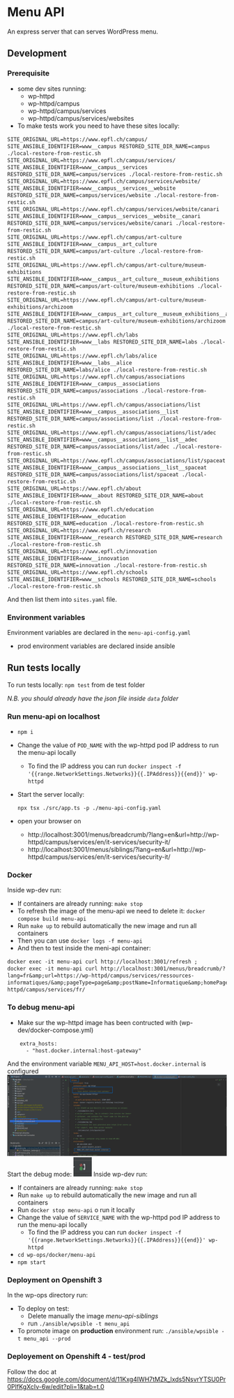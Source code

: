 # Menu API

An express server that can serves WordPress menu.


## Development

### Prerequisite

* some dev sites running:
    * wp-httpd
    * wp-httpd/campus
    * wp-httpd/campus/services
    * wp-httpd/campus/services/websites
* To make tests work you need to have these sites locally:
```
SITE_ORIGINAL_URL=https://www.epfl.ch/campus/ SITE_ANSIBLE_IDENTIFIER=www__campus RESTORED_SITE_DIR_NAME=campus ./local-restore-from-restic.sh
SITE_ORIGINAL_URL=https://www.epfl.ch/campus/services/ SITE_ANSIBLE_IDENTIFIER=www__campus__services RESTORED_SITE_DIR_NAME=campus/services ./local-restore-from-restic.sh
SITE_ORIGINAL_URL=https://www.epfl.ch/campus/services/website/ SITE_ANSIBLE_IDENTIFIER=www__campus__services__website RESTORED_SITE_DIR_NAME=campus/services/website ./local-restore-from-restic.sh
SITE_ORIGINAL_URL=https://www.epfl.ch/campus/services/website/canari SITE_ANSIBLE_IDENTIFIER=www__campus__services__website__canari RESTORED_SITE_DIR_NAME=campus/services/website/canari ./local-restore-from-restic.sh
SITE_ORIGINAL_URL=https://www.epfl.ch/campus/art-culture SITE_ANSIBLE_IDENTIFIER=www__campus__art_culture RESTORED_SITE_DIR_NAME=campus/art-culture ./local-restore-from-restic.sh
SITE_ORIGINAL_URL=https://www.epfl.ch/campus/art-culture/museum-exhibitions SITE_ANSIBLE_IDENTIFIER=www__campus__art_culture__museum_exhibitions RESTORED_SITE_DIR_NAME=campus/art-culture/museum-exhibitions ./local-restore-from-restic.sh
SITE_ORIGINAL_URL=https://www.epfl.ch/campus/art-culture/museum-exhibitions/archizoom SITE_ANSIBLE_IDENTIFIER=www__campus__art_culture__museum_exhibitions__archizoom RESTORED_SITE_DIR_NAME=campus/art-culture/museum-exhibitions/archizoom ./local-restore-from-restic.sh
SITE_ORIGINAL_URL=https://www.epfl.ch/labs SITE_ANSIBLE_IDENTIFIER=www__labs RESTORED_SITE_DIR_NAME=labs ./local-restore-from-restic.sh
SITE_ORIGINAL_URL=https://www.epfl.ch/labs/alice SITE_ANSIBLE_IDENTIFIER=www__labs__alice RESTORED_SITE_DIR_NAME=labs/alice ./local-restore-from-restic.sh
SITE_ORIGINAL_URL=https://www.epfl.ch/campus/associations SITE_ANSIBLE_IDENTIFIER=www__campus__associations RESTORED_SITE_DIR_NAME=campus/associations ./local-restore-from-restic.sh
SITE_ORIGINAL_URL=https://www.epfl.ch/campus/associations/list SITE_ANSIBLE_IDENTIFIER=www__campus__associations__list RESTORED_SITE_DIR_NAME=campus/associations/list ./local-restore-from-restic.sh
SITE_ORIGINAL_URL=https://www.epfl.ch/campus/associations/list/adec SITE_ANSIBLE_IDENTIFIER=www__campus__associations__list__adec RESTORED_SITE_DIR_NAME=campus/associations/list/adec ./local-restore-from-restic.sh
SITE_ORIGINAL_URL=https://www.epfl.ch/campus/associations/list/spaceat SITE_ANSIBLE_IDENTIFIER=www__campus__associations__list__spaceat RESTORED_SITE_DIR_NAME=campus/associations/list/spaceat ./local-restore-from-restic.sh
SITE_ORIGINAL_URL=https://www.epfl.ch/about SITE_ANSIBLE_IDENTIFIER=www__about RESTORED_SITE_DIR_NAME=about ./local-restore-from-restic.sh
SITE_ORIGINAL_URL=https://www.epfl.ch/education SITE_ANSIBLE_IDENTIFIER=www__education RESTORED_SITE_DIR_NAME=education ./local-restore-from-restic.sh
SITE_ORIGINAL_URL=https://www.epfl.ch/research SITE_ANSIBLE_IDENTIFIER=www__research RESTORED_SITE_DIR_NAME=research ./local-restore-from-restic.sh
SITE_ORIGINAL_URL=https://www.epfl.ch/innovation SITE_ANSIBLE_IDENTIFIER=www__innovation RESTORED_SITE_DIR_NAME=innovation ./local-restore-from-restic.sh
SITE_ORIGINAL_URL=https://www.epfl.ch/schools SITE_ANSIBLE_IDENTIFIER=www__schools RESTORED_SITE_DIR_NAME=schools ./local-restore-from-restic.sh
```
And then list them into `sites.yaml` file.

### Environment variables

Environment variables are declared in the `menu-api-config.yaml`
- prod environment variables are declared inside ansible

## Run tests locally

To run tests locally:
`npm test` from de test folder

_N.B. you should already have the json file inside `data` folder_

### Run menu-api on localhost

* `npm i`
* Change the value of `POD_NAME` with the wp-httpd pod IP address to run the menu-api locally
  * To find the IP address you can run `docker inspect -f '{{range.NetworkSettings.Networks}}{{.IPAddress}}{{end}}' wp-httpd` 
* Start the server locally:
    ```
    npx tsx ./src/app.ts -p ./menu-api-config.yaml
    ```

* open your browser on
    * http://localhost:3001/menus/breadcrumb/?lang=en&url=http://wp-httpd/campus/services/en/it-services/security-it/
    * http://localhost:3001/menus/siblings/?lang=en&url=http://wp-httpd/campus/services/en/it-services/security-it/

### Docker

Inside wp-dev run:
* If containers are already running: `make stop`
* To refresh the image of the menu-api we need to delete it: `docker compose build menu-api`
* Run `make up` to rebuild automatically the new image and run all containers
* Then you can use `docker logs -f menu-api`
* And then to test inside the meni-api container:
```
docker exec -it menu-api curl http://localhost:3001/refresh ; 
docker exec -it menu-api curl http://localhost:3001/menus/breadcrumb/?lang=fr&amp;url=https://wp-httpd/campus/services/ressources-informatiques/&amp;pageType=page&amp;postName=Informatique&amp;homePageUrl=https://wp-httpd/campus/services/fr/
```

### To debug menu-api
* Make sur the wp-httpd image has been contructed with (wp-dev/docker-compose.yml)
```
    extra_hosts:
      - "host.docker.internal:host-gateway"
```
And the environment variable `MENU_API_HOST=host.docker.internal` is configured
![img.png](img.png)
Start the debug mode: ![img_1.png](img_1.png)
Inside wp-dev run:
* If containers are already running: `make stop`
* Run `make up` to rebuild automatically the new image and run all containers
* Run `docker stop menu-api` o run it locally
* Change the value of `SERVICE_NAME` with the wp-httpd pod IP address to run the menu-api locally
  * To find the IP address you can run `docker inspect -f '{{range.NetworkSettings.Networks}}{{.IPAddress}}{{end}}' wp-httpd`
* `cd wp-ops/docker/menu-api`
* `npm start`

### Deployment on Openshift 3
In the wp-ops directory run:

- To deploy on test: 
  - Delete manually the image _menu-api-siblings_
  - run `./ansible/wpsible -t menu_api`
- To promote image on **production** environment run: `./ansible/wpsible -t menu_api --prod`

### Deployement on Openshift 4 - test/prod
Follow the doc at https://docs.google.com/document/d/11Kxg4IWH7tMZk_lxds5NsvrYTSU0Pr0PIfKgXcIv-6w/edit?pli=1&tab=t.0
